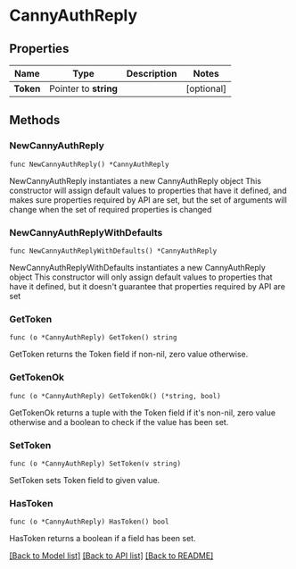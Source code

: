 # CannyAuthReply

## Properties

Name | Type | Description | Notes
------------ | ------------- | ------------- | -------------
**Token** | Pointer to **string** |  | [optional] 

## Methods

### NewCannyAuthReply

`func NewCannyAuthReply() *CannyAuthReply`

NewCannyAuthReply instantiates a new CannyAuthReply object
This constructor will assign default values to properties that have it defined,
and makes sure properties required by API are set, but the set of arguments
will change when the set of required properties is changed

### NewCannyAuthReplyWithDefaults

`func NewCannyAuthReplyWithDefaults() *CannyAuthReply`

NewCannyAuthReplyWithDefaults instantiates a new CannyAuthReply object
This constructor will only assign default values to properties that have it defined,
but it doesn't guarantee that properties required by API are set

### GetToken

`func (o *CannyAuthReply) GetToken() string`

GetToken returns the Token field if non-nil, zero value otherwise.

### GetTokenOk

`func (o *CannyAuthReply) GetTokenOk() (*string, bool)`

GetTokenOk returns a tuple with the Token field if it's non-nil, zero value otherwise
and a boolean to check if the value has been set.

### SetToken

`func (o *CannyAuthReply) SetToken(v string)`

SetToken sets Token field to given value.

### HasToken

`func (o *CannyAuthReply) HasToken() bool`

HasToken returns a boolean if a field has been set.


[[Back to Model list]](../README.md#documentation-for-models) [[Back to API list]](../README.md#documentation-for-api-endpoints) [[Back to README]](../README.md)


